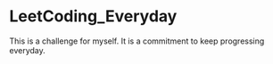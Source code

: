 # LeetCoding_Everyday
This is a challenge for myself. It is a commitment to keep progressing everyday.
